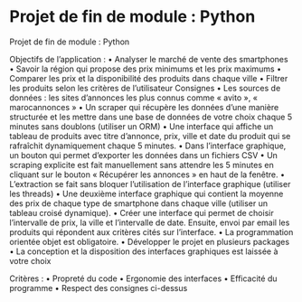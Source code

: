 # Projet de fin de module : Python 
Projet de fin de module : Python 

Objectifs de l’application :
• Analyser le marché de vente des smartphones
• Savoir la région qui propose des prix minimums et les prix maximums
• Comparer les prix et la disponibilité des produits dans chaque ville
• Filtrer les produits selon les critères de l’utilisateur
Consignes
• Les sources de données : les sites d’annonces les plus connus comme « avito », « marocannonces »
• Un scraper qui récupère les données d’une manière structurée et les mettre dans une base de données de votre choix chaque 5 minutes sans doublons (utiliser un ORM)
• Une interface qui affiche un tableau de produits avec titre d’annonce, prix, ville et date du produit qui se rafraîchit dynamiquement chaque 5 minutes.
• Dans l’interface graphique, un bouton qui permet d’exporter les données dans un fichiers CSV
• Un scraping explicite est fait manuellement sans attendre les 5 minutes en cliquant sur le bouton « Récupérer les annonces » en haut de la fenêtre.
• L’extraction se fait sans bloquer l’utilisation de l’interface graphique (utiliser les threads)
• Une deuxième interface graphique qui contient la moyenne des prix de chaque type de smartphone dans chaque ville (utiliser un tableau croisé dynamique).
• Créer une interface qui permet de choisir l’intervalle de prix, la ville et l’intervalle de date. Ensuite, envoi par email les produits qui répondent aux critères cités sur l’interface.
• La programmation orientée objet est obligatoire.
• Développer le projet en plusieurs packages
• La conception et la disposition des interfaces graphiques est laissée à votre choix

Critères :
• Propreté du code
• Ergonomie des interfaces
• Efficacité du programme
• Respect des consignes ci-dessus
